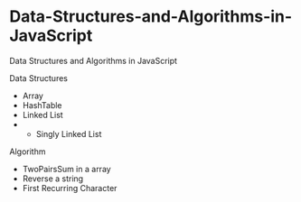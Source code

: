 # Data-Structures-and-Algorithms-in-JavaScript
Data Structures and Algorithms in JavaScript

Data Structures
- Array
- HashTable
- Linked List
- - Singly Linked List

Algorithm
- TwoPairsSum in a array
- Reverse a string
- First Recurring Character
